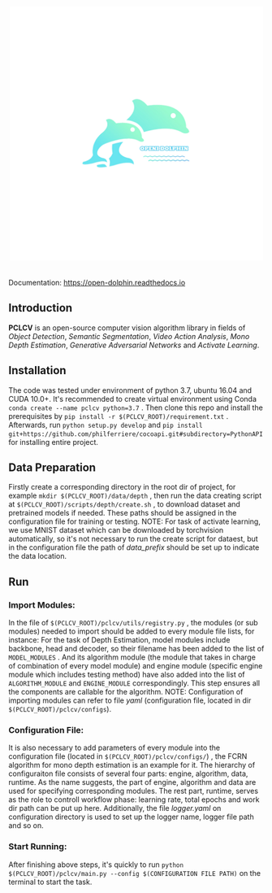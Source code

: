 <div  align="center">
<img src="image/dolphin.png" width = "500" height = "500">
</div></br>


Documentation: https://open-dolphin.readthedocs.io

## Introduction

**PCLCV** is an open-source computer vision algorithm library in fields of *Object Detection*, *Semantic Segmentation*, *Video Action Analysis*, *Mono Depth Estimation*, *Generative Adversarial Networks* and *Activate Learning*.

## Installation

The code was tested under environment of python 3.7, ubuntu 16.04 and CUDA 10.0+. It's recommended to create virtual environment using Conda ``conda create --name pclcv python=3.7`` . Then clone this repo and install the prerequisites by ``pip install -r $(PCLCV_ROOT)/requirement.txt`` . Afterwards, run ``python setup.py develop`` and ``pip install git+https://github.com/philferriere/cocoapi.git#subdirectory=PythonAPI`` for installing entire project.

## Data Preparation

Firstly create a corresponding directory in the root dir of project, for example ``mkdir $(PCLCV_ROOT)/data/depth`` , then run the data creating script at ``$(PCLCV_ROOT)/scripts/depth/create.sh`` , to download dataset and pretrained models if needed. These paths should be assigned in the configuration file for training or testing. 
NOTE: For task of activate learning, we use MNIST dataset which can be downloaded by torchvision automatically, so it's not necessary to run the create script for dataest, but in the configuration file the path of *data_prefix* should be set up to indicate the data location.

## Run

### Import Modules:

In the file of ``$(PCLCV_ROOT)/pclcv/utils/registry.py`` , the modules (or sub modules) needed to import should be added to every module file lists, for instance: For the task of Depth Estimation, model modules include backbone, head and decoder, so their filename has been added to the list of ``MODEL_MODULES`` . And its algorithm module (the module that takes in charge of combination of every model module) and engine module (specific engine module which includes testing method) have also added into the list of ``ALGORITHM_MODULE`` and ``ENGINE_MODULE`` correspondingly. This step ensures all the components are callable for the algorithm.
NOTE: Configuration of importing modules can refer to file *yaml* (configuration file, located in dir ``$(PCLCV_ROOT)/pclcv/configs``).

### Configuration File:

It is also necessary to add parameters of every module into the configuration file (located in ``$(PCLCV_ROOT)/pclcv/configs/``) , the FCRN algorithm for mono depth estimation is an example for it. The hierarchy of configuraiton file consists of several four parts: engine, algorithm, data, runtime. As the name suggests, the part of engine, algorithm and data are used for specifying corresponding modules. The rest part, runtime, serves as the role to controll workflow phase: learning rate, total epochs and work dir path can be put up here. Additionally, the file *logger.yaml* on configuration directory is used to set up the logger name, logger file path and so on.

### Start Running:

After finishing above steps, it's quickly to run ``python $(PCLCV_ROOT)/pclcv/main.py --config $(CONFIGURATION FILE PATH)`` on the terminal to start the task.